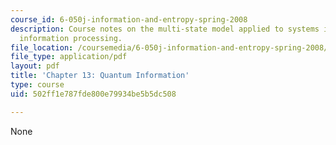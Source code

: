 ```yaml
---
course_id: 6-050j-information-and-entropy-spring-2008
description: Course notes on the multi-state model applied to systems intended for
  information processing.
file_location: /coursemedia/6-050j-information-and-entropy-spring-2008/502ff1e787fde800e79934be5b5dc508_MIT6_050JS08_chapter13.pdf
file_type: application/pdf
layout: pdf
title: 'Chapter 13: Quantum Information'
type: course
uid: 502ff1e787fde800e79934be5b5dc508

---
```

None
